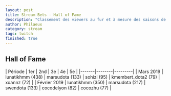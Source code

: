 ```yaml
---
layout: post
title: Stream Bets - Hall of Fame
description: "Classement des viewers au fur et à mesure des saisons de bets."
author: Philaeux
category: stream
tags: twitch
finished: true
---
```


## Hall of Fame

| Période | 1er | 2nd | 3e | 4e | 5e |
|-------|--------|---------|
| Mars 2019 | lunatikhmm (438) | marsudota (133) | sohizi (95) | kmembert_dota2 (79) | xoannz (72) |
| Février 2019 | lunatikhmm (350) | marsudota (217) | swendota (133) | cocodelyon (82) | cocozhu (77) |
